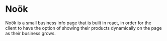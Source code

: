 # Noök

Noök is a small business info page that is built in react, in order for the client to have the option of showing their products dynamically on the page as their business grows.